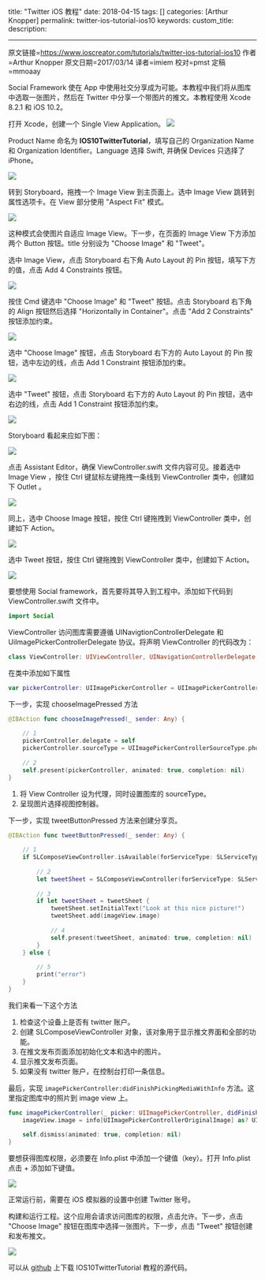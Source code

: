 title: "Twitter iOS 教程"
date: 2018-04-15
tags: []
categories: [Arthur Knopper]
permalink: twitter-ios-tutorial-ios10
keywords: 
custom_title: 
description: 

---
原文链接=https://www.ioscreator.com/tutorials/twitter-ios-tutorial-ios10
作者=Arthur Knopper
原文日期=2017/03/14
译者=imiem
校对=pmst
定稿=mmoaay

<!--此处开始正文-->
Social Framework 使在 App 中使用社交分享成为可能。本教程中我们将从图库中选取一张图片，然后在 Twitter 中分享一个带图片的推文。本教程使用 Xcode 8.2.1 和 iOS 10.2。

<!--more-->

打开 Xcode，创建一个 Single View Application。
![](/img/articles/twitter-ios-tutorial-ios10/single-view-xcode-templateformat=750w1523791017.6382737)

Product Name 命名为 **IOS10TwitterTutorial**，填写自己的 Organization Name 和 Organization Identifier。Language 选择 Swift, 并确保 Devices 只选择了 iPhone。

![](/img/articles/twitter-ios-tutorial-ios10/format=750w1523791017.6963322)

转到 Storyboard，拖拽一个 Image View 到主页面上。选中 Image View 跳转到属性选项卡。在 View 部分使用 "Aspect Fit" 模式。

![](/img/articles/twitter-ios-tutorial-ios10/format=300w1523791017.7377508)

这种模式会使图片自适应 Image View。下一步，在页面的 Image View 下方添加两个 Button 按钮。title 分别设为 "Choose Image" 和 "Tweet"。

选中 Image View，点击 Storyboard 右下角 Auto Layout 的 Pin 按钮，填写下方的值，点击 Add 4 Constraints 按钮。

![](/img/articles/twitter-ios-tutorial-ios10/format=300w1523791017.786322)

按住 Cmd 键选中 "Choose Image" 和 "Tweet" 按钮。点击 Storyboard 右下角的 Align 按钮然后选择 "Horizontally in Container"。点击 "Add 2 Constraints" 按钮添加约束。

![](/img/articles/twitter-ios-tutorial-ios10/format=300w1523791017.8271823)

选中 "Choose Image" 按钮，点击 Storyboard 右下方的 Auto Layout 的 Pin 按钮，选中左边的线，点击 Add 1 Constraint 按钮添加约束。

![](/img/articles/twitter-ios-tutorial-ios10/format=300w1523791017.870292)

选中 "Tweet" 按钮，点击 Storyboard 右下方的 Auto Layout 的 Pin 按钮，选中右边的线，点击 Add 1 Constraint 按钮添加约束。

![](/img/articles/twitter-ios-tutorial-ios10/format=300w1523791017.91299)

Storyboard 看起来应如下图：

![](/img/articles/twitter-ios-tutorial-ios10/format=300w1523791017.956209)

点击 Assistant Editor，确保 ViewController.swift 文件内容可见。接着选中 Image View ，按住 Ctrl 键鼠标左键拖拽一条线到  ViewController 类中，创建如下 Outlet 。

![](/img/articles/twitter-ios-tutorial-ios10/format=300w1523791017.964874)

同上，选中 Choose Image 按钮，按住 Ctrl 键拖拽到 ViewController 类中，创建如下 Action。

![](/img/articles/twitter-ios-tutorial-ios10/format=300w1523791018.0067496)

选中 Tweet 按钮，按住 Ctrl 键拖拽到 ViewController 类中，创建如下 Action。

![](/img/articles/twitter-ios-tutorial-ios10/format=300w1523791018.0520294)

要想使用 Social framework，首先要将其导入到工程中。添加如下代码到 ViewController.swift 文件中。

```swift
import Social
```

ViewController 访问图库需要遵循 UINavigtionControllerDelegate 和 UiImagePickerControllerDelegate 协议。将声明 ViewController 的代码改为：

```swift
class ViewController: UIViewController, UINavigationControllerDelegate, UIImagePickerControllerDelegate {
```

在类中添加如下属性

```swift
var pickerController: UIImagePickerController = UIImagePickerController()
```

下一步，实现 chooseImagePressed 方法

```swift
@IBAction func chooseImagePressed(_ sender: Any) {
        
    // 1
    pickerController.delegate = self
    pickerController.sourceType = UIImagePickerControllerSourceType.photoLibrary
        
    // 2
    self.present(pickerController, animated: true, completion: nil)
}
```

1. 将 View Controller 设为代理，同时设置图库的 sourceType。
2. 呈现图片选择视图控制器。

下一步，实现 tweetButtonPressed 方法来创建分享页。

```swift
@IBAction func tweetButtonPressed(_ sender: Any) {
        
    // 1
    if SLComposeViewController.isAvailable(forServiceType: SLServiceTypeTwitter) {
            
        // 2
        let tweetSheet = SLComposeViewController(forServiceType: SLServiceTypeTwitter)
            
        // 3
        if let tweetSheet = tweetSheet {
            tweetSheet.setInitialText("Look at this nice picture!")
            tweetSheet.add(imageView.image)
                
            // 4
            self.present(tweetSheet, animated: true, completion: nil)
        }
    } else {
            
        // 5
        print("error")
    }
}
```

我们来看一下这个方法

1. 检查这个设备上是否有 twitter 账户。
2. 创建 SLComposeViewController 对象，该对象用于显示推文界面和全部的功能。
3. 在推文发布页面添加初始化文本和选中的图片。
4. 显示推文发布页面。
5. 如果没有 twitter 账户，在控制台打印一条信息。

最后，实现 `imagePickerController:didFinishPickingMediaWithInfo` 方法。这里指定图库中的照片到 image view 上。

```swift
func imagePickerController(_ picker: UIImagePickerController, didFinishPickingMediaWithInfo info: [String : Any]) {
    imageView.image = info[UIImagePickerControllerOriginalImage] as? UIImage
        
    self.dismiss(animated: true, completion: nil)
}
```

要想获得图库权限，必须要在 Info.plist 中添加一个键值（key）。打开 Info.plist 点击 + 添加如下键值。

![](/img/articles/twitter-ios-tutorial-ios10/format=750w1523791018.0618207)

正常运行前，需要在 iOS 模拟器的设置中创建 Twitter 账号。

构建和运行工程。这个应用会请求访问图库的权限，点击允许。下一步，点击 "Choose Image"  按钮在图库中选择一张图片。下一步，点击 "Tweet" 按钮创建和发布推文。

![](/img/articles/twitter-ios-tutorial-ios10/format=500w1523791018.070653)

可以从 [github](https://github.com/ioscreator/ioscreator) 上下载 IOS10TwitterTutorial 教程的源代码。

